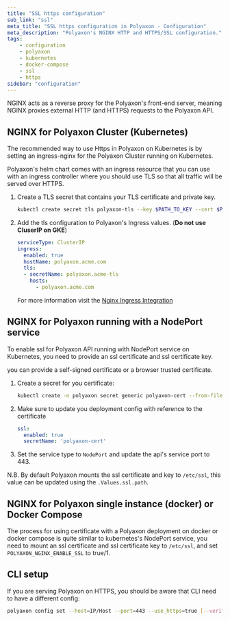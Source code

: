 ```yaml
---
title: "SSL https configuration"
sub_link: "ssl"
meta_title: "SSL https configuration in Polyaxon - Configuration"
meta_description: "Polyaxon's NGINX HTTP and HTTPS/SSL configuration."
tags:
    - configuration
    - polyaxon
    - kubernetes
    - docker-compose
    - ssl
    - https
sidebar: "configuration"
---
```


NGINX acts as a reverse proxy for the Polyaxon's front-end server, meaning NGINX proxies external HTTP (and HTTPS) requests to the Polyaxon API.

## NGINX for Polyaxon Cluster (Kubernetes)

The recommended way to use Https in Polyaxon on Kubernetes is by setting an ingress-nginx for the Polyaxon Cluster running on Kubernetes.

Polyaxon's helm chart comes with an ingress resource that you can use with an ingress controller where you should use TLS so that all traffic will be served over HTTPS.

 1. Create a TLS secret that contains your TLS certificate and private key.

    ```bash
    kubectl create secret tls polyaxon-tls --key $PATH_TO_KEY --cert $PATH_TO_CERT
    ```
    

 2. Add the tls configuration to Polyaxon's Ingress values. (**Do not use CluserIP on GKE**)
 
    ```yaml
    serviceType: ClusterIP
    ingress:
      enabled: true
      hostName: polyaxon.acme.com
      tls:
      - secretName: polyaxon.acme-tls
        hosts:
          - polyaxon.acme.com
    ```   

    For more information visit the [Nginx Ingress Integration](/integrations/nginx/)

## NGINX for Polyaxon running with a NodePort service

To enable ssl for Polyaxon API running with NodePort service on Kubernetes, you need to provide an ssl certificate and ssl certificate key.
 
you can provide a self-signed certificate or a browser trusted certificate.

 1. Create a secret for you certificate:

    ```bash
    kubectl create -n polyaxon secret generic polyaxon-cert --from-file=/path/to/certs/polyaxon.com.crt --from-file=/path/to/certs/polyaxon.com.key
    ```

 2. Make sure to update you deployment config with reference to the certificate
 
    ```yaml
    ssl:
      enabled: true  
      secretName: 'polyaxon-cert'
    ```
 3. Set the service type to `NodePort` and update the api's service port to 443.
 
 N.B. By default Polyaxon mounts the ssl certificate and key to `/etc/ssl`, this value can be updated using the `.Values.ssl.path`.

## NGINX for Polyaxon single instance (docker) or Docker Compose

The process for using certificate with a Polyaxon deployment on docker or docker compose is quite similar to kubernetes's NodePort service, 
you need to mount an ssl certificate and ssl certificate key to `/etc/ssl`, and set `POLYAXON_NGINX_ENABLE_SSL` to true/1.

## CLI setup

If you are serving Polyaxon on HTTPS, you should be aware that CLI need to have a different config:

```bash
polyaxon config set --host=IP/Host --port=443 --use_https=true [--verify_ssl]
```
